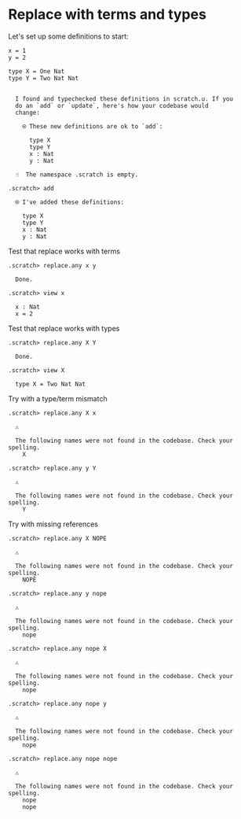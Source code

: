 # Replace with terms and types

Let's set up some definitions to start:

```unison
x = 1
y = 2

type X = One Nat
type Y = Two Nat Nat
```

```ucm

  I found and typechecked these definitions in scratch.u. If you
  do an `add` or `update`, here's how your codebase would
  change:
  
    ⍟ These new definitions are ok to `add`:
    
      type X
      type Y
      x : Nat
      y : Nat

```
```ucm
  ☝️  The namespace .scratch is empty.

.scratch> add

  ⍟ I've added these definitions:
  
    type X
    type Y
    x : Nat
    y : Nat

```
Test that replace works with terms
```ucm
.scratch> replace.any x y

  Done.

.scratch> view x

  x : Nat
  x = 2

```
Test that replace works with types
```ucm
.scratch> replace.any X Y

  Done.

.scratch> view X

  type X = Two Nat Nat

```
Try with a type/term mismatch
```ucm
.scratch> replace.any X x

  ⚠️
  
  The following names were not found in the codebase. Check your spelling.
    X

```
```ucm
.scratch> replace.any y Y 

  ⚠️
  
  The following names were not found in the codebase. Check your spelling.
    Y

```
Try with missing references
```ucm
.scratch> replace.any X NOPE

  ⚠️
  
  The following names were not found in the codebase. Check your spelling.
    NOPE

```
```ucm
.scratch> replace.any y nope

  ⚠️
  
  The following names were not found in the codebase. Check your spelling.
    nope

```
```ucm
.scratch> replace.any nope X

  ⚠️
  
  The following names were not found in the codebase. Check your spelling.
    nope

```
```ucm
.scratch> replace.any nope y

  ⚠️
  
  The following names were not found in the codebase. Check your spelling.
    nope

```
```ucm
.scratch> replace.any nope nope

  ⚠️
  
  The following names were not found in the codebase. Check your spelling.
    nope
    nope

```
